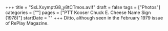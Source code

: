 +++
title = "SxLXxymptG8_y8tCTmos.avif"
draft = false
tags = ["Photos"]
categories = [""]
pages = ["PTT Kooser Chuck E. Cheese Name Sign (1978)"]
startDate = ""
+++
Ditto, although seen in the February 1979 issue of RePlay Magazine.
